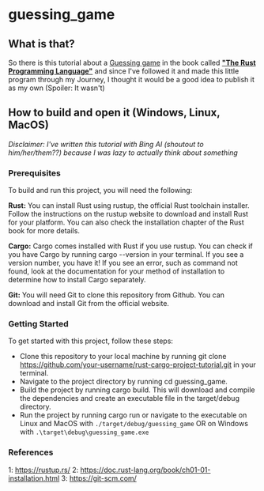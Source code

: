 # guessing_game

## What is that?
So there is this tutorial about a [Guessing game](https://doc.rust-lang.org/book/ch02-00-guessing-game-tutorial.html) in the book called [**"The Rust Programming Language"**](https://doc.rust-lang.org/book/) and since I've followed it and made this little program through my Journey, I thought it would be a good idea to publish it as my own (Spoiler: It wasn't)

## How to build and open it (Windows, Linux, MacOS)
*Disclaimer: I've written this tutorial with Bing AI (shoutout to him/her/them??) because I was lazy to actually think about something*

### Prerequisites

To build and run this project, you will need the following:

**Rust:** You can install Rust using rustup, the official Rust toolchain installer. Follow the instructions on the rustup website to download and install Rust for your platform. You can also check the installation chapter of the Rust book for more details.

**Cargo:** Cargo comes installed with Rust if you use rustup. You can check if you have Cargo by running cargo --version in your terminal. If you see a version number, you have it! If you see an error, such as command not found, look at the documentation for your method of installation to determine how to install Cargo separately.

**Git:** You will need Git to clone this repository from Github. You can download and install Git from the official website.

### Getting Started

To get started with this project, follow these steps:

- Clone this repository to your local machine by running git clone https://github.com/your-username/rust-cargo-project-tutorial.git in your terminal.
- Navigate to the project directory by running cd guessing_game.
- Build the project by running cargo build. This will download and compile the dependencies and create an executable file in the target/debug directory.
- Run the project by running cargo run or navigate to the executable on Linux and MacOS with ```./target/debug/guessing_game``` OR on Windows with ```.\target\debug\guessing_game.exe``` 

### References

1: https://rustup.rs/ 2: https://doc.rust-lang.org/book/ch01-01-installation.html 3: https://git-scm.com/

